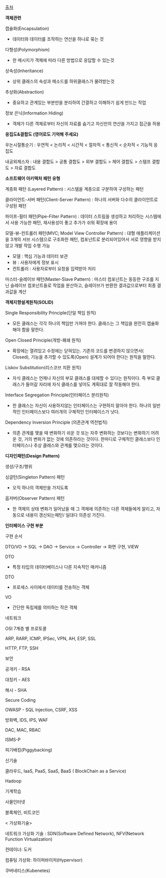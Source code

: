 [출처](https://cafe.naver.com/soojebi)



**객체관련**

캡슐화(Encapsulation)

- 데이터와 데이터를 조작하는 연산을 하나로 묶는 것

다형성(Polymorphism)

- 한 메시지가 객체에 따라 다른 방법으로 응답할 수 있는것

상속성(Inheritance)

- 상위 클래스의 속성과 메소드를 하위클래스가 물려받는것

추상화(Abstraction)

- 중요하고 관계있는 부분만을 분리하여 간결하고 이해하기 쉽게 만드는 작업

정보 은닉(Information Hiding) 

- 객체가 다른 객체로부터 자신의 자료를 숨기고 자신만의 연산을 가지고 접근을 허용



**응집도&결합도 (영어로도 기억해 주세요)**

우논시절통순기 : 우연적 < 논리적 < 시간적 < 절차적 < 통신적 < 순차적 < 기능적 응집도 

내공외제스자 : 내용 결합도 > 공통 결합도 > 외부 결합도 > 제어 결합도 > 스탬프 결합도 > 자료 결합도



**소프트웨어 아키텍처 패턴 유형** 

계층화 패턴 (Layered Pattern) : 시스템을 계층으로 구분하여 구성하는 패턴

클라이언트-서버 패턴(Client-Server Pattern) : 하나의 서버와 다수의 클라이언트로 구성된 패턴

파이프-필터 패턴(Pipe-Filter Pattern) : 데이터 스트림을 생성하고 처리하는 시스템에서 사용 가능한 패턴, 재사용성이 좋고 추가가 쉬워 확장에 용이

모델-뷰-컨트롤러 패턴(MVC; Model View Controller Pattern) : 대형 애플리케이션을 3개의 서브 시스템으로 구조화한 패턴, 컴포넌트로 분리되어있어서 서로 영향을 받지 않고 개발 작업 수행 가능

- 모델 : 핵심 기능과 데이터 보관
- 뷰 : 사용자에게 정보 표시
- 컨트롤러 : 사용자로부터 요청을 입력받아 처리

마스터-슬레이브 패턴(Master-Slave Pattern) : 마스터 컴포넌트는 동등한 구조를 지닌 슬레이브 컴포넌트들로 작업을 분산하고, 슬레이브가 반환한 결과값으로부터 최종 결과값을 계산





**객체지향설계원칙(SOLID)**

Single Responsibility Principle(단일 책임 원칙)

- 모든 클래스는 각각 하나의 책임만 가져야 한다. 클래스는 그 책임을 완전히 캡슐화해야 함을 말한다.

Open Closed Principle(개방-폐쇄 원칙)

- 확장에는 열려있고 수정에는 닫혀있는. 기존의 코드를 변경하지 않으면서( Closed), 기능을 추가할 수 있도록(Open) 설계가 되어야 한다는 원칙을 말한다.

Liskov Substitution(리스코브 치환 원칙)

- 자식 클래스는 언제나 자신의 부모 클래스를 대체할 수 있다는 원칙이다. 즉 부모 클래스가 들어갈 자리에 자식 클래스를 넣어도 계획대로 잘 작동해야 한다.

Interface Segregation Principle(인터페이스 분리원칙)

- 한 클래스는 자신이 사용하지않는 인터페이스는 구현하지 말아야 한다. 하나의 일반적인 인터페이스보다 여러개의 구체적인 인터페이스가 낫다.

Dependency Inversion Principle (의존관계 역전법칙)

- 의존 관계를 맺을 때 변화하기 쉬운 것 또는 자주 변화하는 것보다는 변화하기 어려운 것, 거의 변화가 없는 것에 의존하라는 것이다. 한마디로 구체적인 클래스보다 인터페이스나 추상 클래스와 관계를 맺으라는 것이다.



**디자인패턴(Design Pattern)**

생성/구조/행위

싱글턴(Singleton Pattern) 패턴

- 오직 하나의 객체만을 가지도록

옵저버(Observer Pattern) 패턴

- 한 객체의 상태 변화가 일어났을 때 그 객체에 의존하는 다른 객체들에게 알리고, 자동으로 내용이 갱신되는패턴/ 일대다 의존성 가진다.



**인터페이스 구현 부분**

구현 순서

DTO/VO → SQL → DAO → Service → Controller → 화면 구현, VIEW

DTO

- 특정 타입의 데이터베이스나 다른 지속적인 매커니즘

DTO

- 프로세스 사이에서 데이터를 전송하는 객체

VO

- 간단한 독립체를 의미하는 작은 객체



네트워크

OSI 7계층 별 프로토콜

ARP, RARP, ICMP, IPSec, VPN, AH, ESP, SSL

HTTP, FTP, SSH 



보안 

공개키 - RSA

대칭키 - AES

해시 - SHA

Secure Coding 

OWASP - SQL Injection, CSRF, XSS

방화벽, IDS, IPS, WAF

DAC, MAC, RBAC

ISMS-P

피기배킹(Piggybacking)







신기술

클라우드, IaaS, PaaS, SaaS, BaaS ( BlockChain as a Service)

Hadoop

기계학습

사물인터넷

블록체인, 비트코인



< 가상화기술>

네트워크 가상화 기술 : SDN(Software Defined Network), NFV(Network Function Virtualization)

컨테이너: 도커

컴퓨팅 가상화: 하이퍼바이저(Hypervisor)

쿠버네티스(Kubenetes)

